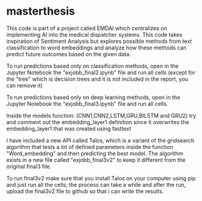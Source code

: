 # masterthesis

This code is part of a project called EMDAI which centralizes on implementing AI into the medical dispatcher systems.
This code takes inspiration of Sentiment Analysis but explores possible methods from text classification to word embeddings
and analyze how these methods can predict future outcomes based on the given data.


To run predictions based only on classification methods, open in the Jupyter Notebook the "exjobb_final2.ipynb" file and run all cells (except for the "tree" which is decision trees and it is not included in the report, you can remove it)

To run predictions based only on deep learning methods, open in the Jupyter Notebook the "exjobb_final3.ipynb" file and run all cells.

Inside the models function: (CNN1,CNN2,LSTM,GRU,BILSTM and GRU2) try and comment out the embedding_layer1 definition since it overwrites the embedding_layer1 that was created using fasttext

I have included a new API called Talos, which is a variant of the gridsearch algorithm that tests a lot of defined parameters inside the function "Word_embedding" and then predicting the best model. The algorithm exists in a new file called "exjobb_final3v2" to keep it different from the original final3 file. 

To run final3v2 make sure that you install Talos on your computer using pip and just run all the cells; the process can take a while and after the run, upload the final3v2 file to github so that i can write the results.
